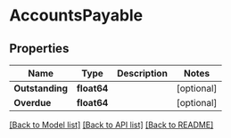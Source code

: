 # AccountsPayable

## Properties

Name | Type | Description | Notes
------------ | ------------- | ------------- | -------------
**Outstanding** | **float64** |  | [optional] 
**Overdue** | **float64** |  | [optional] 

[[Back to Model list]](../README.md#documentation-for-models) [[Back to API list]](../README.md#documentation-for-api-endpoints) [[Back to README]](../README.md)


